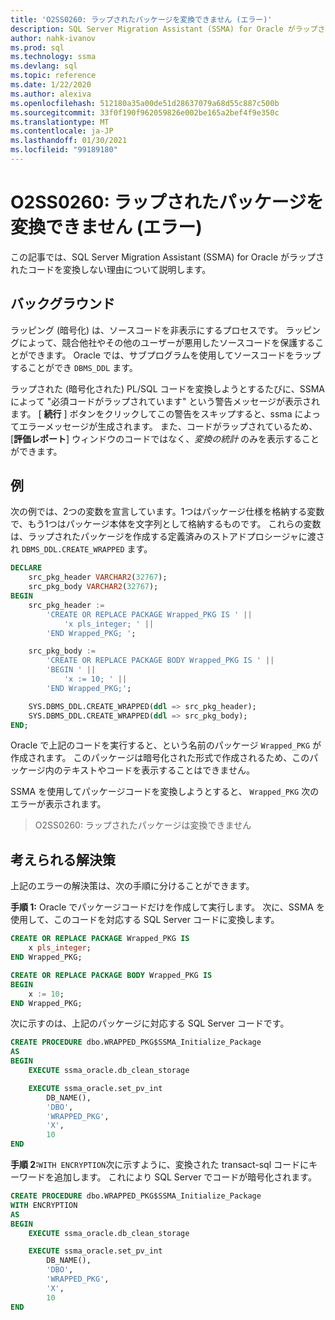 ```yaml
---
title: 'O2SS0260: ラップされたパッケージを変換できません (エラー)'
description: SQL Server Migration Assistant (SSMA) for Oracle がラップされたコードを変換しない理由について説明します。
author: nahk-ivanov
ms.prod: sql
ms.technology: ssma
ms.devlang: sql
ms.topic: reference
ms.date: 1/22/2020
ms.author: alexiva
ms.openlocfilehash: 512180a35a00de51d28637079a68d55c887c500b
ms.sourcegitcommit: 33f0f190f962059826e002be165a2bef4f9e350c
ms.translationtype: MT
ms.contentlocale: ja-JP
ms.lasthandoff: 01/30/2021
ms.locfileid: "99189180"
---
```

# <a name="o2ss0260-wrapped-package-cannot-be-converted-error"></a>O2SS0260: ラップされたパッケージを変換できません (エラー)

この記事では、SQL Server Migration Assistant (SSMA) for Oracle がラップされたコードを変換しない理由について説明します。

## <a name="background"></a>バックグラウンド

ラッピング (暗号化) は、ソースコードを非表示にするプロセスです。 ラッピングによって、競合他社やその他のユーザーが悪用したソースコードを保護することができます。 Oracle では、サブプログラムを使用してソースコードをラップすることができ `DBMS_DDL` ます。

ラップされた (暗号化された) PL/SQL コードを変換しようとするたびに、SSMA によって "必須コードがラップされています" という警告メッセージが表示されます。 [ **続行** ] ボタンをクリックしてこの警告をスキップすると、ssma によってエラーメッセージが生成されます。 また、コードがラップされているため、[**評価レポート**] ウィンドウのコードではなく、*変換の統計* のみを表示することができます。

## <a name="example"></a>例

次の例では、2つの変数を宣言しています。1つはパッケージ仕様を格納する変数で、もう1つはパッケージ本体を文字列として格納するものです。 これらの変数は、ラップされたパッケージを作成する定義済みのストアドプロシージャに渡され `DBMS_DDL.CREATE_WRAPPED` ます。

```sql
DECLARE
    src_pkg_header VARCHAR2(32767);
    src_pkg_body VARCHAR2(32767);
BEGIN
    src_pkg_header :=
        'CREATE OR REPLACE PACKAGE Wrapped_PKG IS ' ||
            'x pls_integer; ' ||
        'END Wrapped_PKG; ';

    src_pkg_body :=
        'CREATE OR REPLACE PACKAGE BODY Wrapped_PKG IS ' ||
        'BEGIN ' ||
            'x := 10; ' ||
        'END Wrapped_PKG;';

    SYS.DBMS_DDL.CREATE_WRAPPED(ddl => src_pkg_header);
    SYS.DBMS_DDL.CREATE_WRAPPED(ddl => src_pkg_body);
END;
```

Oracle で上記のコードを実行すると、という名前のパッケージ `Wrapped_PKG` が作成されます。 このパッケージは暗号化された形式で作成されるため、このパッケージ内のテキストやコードを表示することはできません。

SSMA を使用してパッケージコードを変換しようとすると、 `Wrapped_PKG` 次のエラーが表示されます。

> O2SS0260: ラップされたパッケージは変換できません

## <a name="possible-remedies"></a>考えられる解決策

上記のエラーの解決策は、次の手順に分けることができます。

**手順 1:** Oracle でパッケージコードだけを作成して実行します。 次に、SSMA を使用して、このコードを対応する SQL Server コードに変換します。

```sql
CREATE OR REPLACE PACKAGE Wrapped_PKG IS
    x pls_integer;
END Wrapped_PKG;

CREATE OR REPLACE PACKAGE BODY Wrapped_PKG IS
BEGIN
    x := 10;
END Wrapped_PKG;
```

次に示すのは、上記のパッケージに対応する SQL Server コードです。

```sql
CREATE PROCEDURE dbo.WRAPPED_PKG$SSMA_Initialize_Package
AS
BEGIN
    EXECUTE ssma_oracle.db_clean_storage

    EXECUTE ssma_oracle.set_pv_int
        DB_NAME(),
        'DBO',
        'WRAPPED_PKG',
        'X',
        10
END
```

**手順 2:**`WITH ENCRYPTION`次に示すように、変換された transact-sql コードにキーワードを追加します。 これにより SQL Server でコードが暗号化されます。

```sql
CREATE PROCEDURE dbo.WRAPPED_PKG$SSMA_Initialize_Package
WITH ENCRYPTION
AS
BEGIN
    EXECUTE ssma_oracle.db_clean_storage

    EXECUTE ssma_oracle.set_pv_int
        DB_NAME(),
        'DBO',
        'WRAPPED_PKG',
        'X',
        10
END
```
